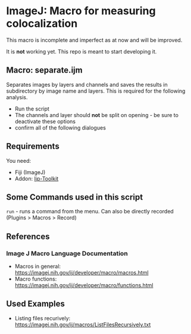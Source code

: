 # ImageJ: Macro for measuring colocalization

This macro is incomplete and imperfect as at now and will be improved.

It is **not** working yet. This repo is meant to start developing it.

## Macro: separate.ijm

Separates images by layers and channels and saves the results in subdirectory by image name and layers. This is required for the following analysis.

* Run the script
* The channels and layer should **not** be split on opening - be sure to deactivate these options
* confirm all of the following dialogues


## Requirements

You need:

* Fiji (ImageJ)
* Addon: [Ijp-Toolkit](https://github.com/ij-plugins/ijp-toolkit/wiki/Fiji-Managed-Installation)

## Some Commands used in this script

``run`` - runs a command from the menu. Can also be directly recorded (Plugins > Macros > Record)


## References

### Image J Macro Language Documentation

* Macros in general: https://imagej.nih.gov/ij/developer/macro/macros.html
* Macro functions: https://imagej.nih.gov/ij/developer/macro/functions.html

## Used Examples

* Listing files recurively: https://imagej.nih.gov/ij/macros/ListFilesRecursively.txt
